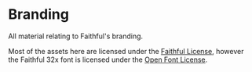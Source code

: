 # Branding
All material relating to Faithful's branding.

Most of the assets here are licensed under the [Faithful License](https://faithfulpack.net/license), however the Faithful 32x font is licensed under the [Open Font License](https://scripts.sil.org/cms/scripts/page.php?item_id=OFL_web).
